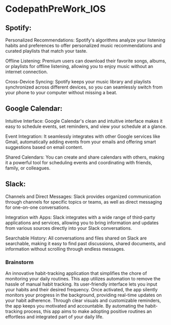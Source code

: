 # CodepathPreWork_IOS

## Spotify:

Personalized Recommendations: Spotify's algorithms analyze your listening habits and preferences to offer personalized music recommendations and curated playlists that match your taste.

Offline Listening: Premium users can download their favorite songs, albums, or playlists for offline listening, allowing you to enjoy music without an internet connection.

Cross-Device Syncing: Spotify keeps your music library and playlists synchronized across different devices, so you can seamlessly switch from your phone to your computer without missing a beat.

## Google Calendar:

Intuitive Interface: Google Calendar's clean and intuitive interface makes it easy to schedule events, set reminders, and view your schedule at a glance.

Event Integration: It seamlessly integrates with other Google services like Gmail, automatically adding events from your emails and offering smart suggestions based on email content.

Shared Calendars: You can create and share calendars with others, making it a powerful tool for scheduling events and coordinating with friends, family, or colleagues.

## Slack:

Channels and Direct Messages: Slack provides organized communication through channels for specific topics or teams, as well as direct messaging for one-on-one conversations.

Integration with Apps: Slack integrates with a wide range of third-party applications and services, allowing you to bring information and updates from various sources directly into your Slack conversations.

Searchable History: All conversations and files shared on Slack are searchable, making it easy to find past discussions, shared documents, and information without scrolling through endless messages.

### Brainstorm
An innovative habit-tracking application that simplifies the chore of monitoring your daily routines. This app utilizes automation to remove the hassle of manual habit tracking. Its user-friendly interface lets you input your habits and their desired frequency. Once activated, the app silently monitors your progress in the background, providing real-time updates on your habit adherence. Through clear visuals and customizable reminders, the app keeps you motivated and accountable. By automating the habit-tracking process, this app aims to make adopting positive routines an effortless and integrated part of your daily life.
